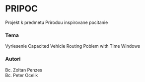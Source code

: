 # PRIPOC

Projekt k predmetu Prirodou inspirovane pocitanie

### Tema
Vyriesenie Capacited Vehicle Routing Poblem with Time Windows

### Autori
Bc. Zoltan Penzes \
Bc. Peter Ocelik